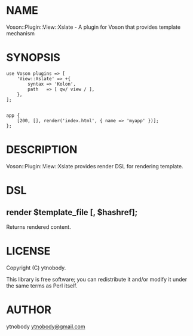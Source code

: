 # NAME

Voson::Plugin::View::Xslate - A plugin for Voson that provides template mechanism

# SYNOPSIS

    use Voson plugins => [
        'View::Xslate' => +{
            syntax => 'Kolon',
            path   => [ qw/ view / ],
        },
    ];
    

    app {
        [200, [], render('index.html', { name => 'myapp' })];
    };

# DESCRIPTION

Voson::Plugin::View::Xslate provides render DSL for rendering template.

# DSL

## render $template\_file \[, $hashref\];

Returns rendered content.

# LICENSE

Copyright (C) ytnobody.

This library is free software; you can redistribute it and/or modify
it under the same terms as Perl itself.

# AUTHOR

ytnobody <ytnobody@gmail.com>
